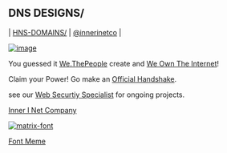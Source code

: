 ## DNS DESIGNS/ 
| [HNS-DOMAINS/](http://home.hns-domains.hns.to/) | [@innerinetco](https://twitter.com/innerinetco) |

[![image](https://user-images.githubusercontent.com/37987346/101999396-a37e4380-3caa-11eb-8cc6-e61fb53c7855.png)](http://shapereality.innerinetcompany.hns.to/)

You guessed it [We.ThePeople](http://we.thepeople.hns.to/) create and [We Own The Internet](http://innerinetcompany.weowntheinternet/)!

Claim your Power! Go make an [Official Handshake](https://handshake.org/).

see our [Web Securtiy Specialist](http://admin.websecurityspecialist/) for ongoing projects. 

[Inner I Net Company](http://shapereality.innerinetcompany.hns.to/)

<a href="https:108kgigabytesunderthescreen.hns.to/"><img src="https://fontmeme.com/permalink/211126/4049df4a82befef129bdc354033767ca.png" alt="matrix-font" border="0"></a>

[Font Meme](https://fontmeme.com/permalink/211126/4049df4a82befef129bdc354033767ca.png)
